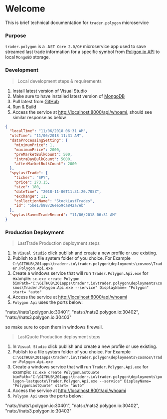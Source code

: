# Welcome

This is brief technical documentation for `trader.polygon` microservice

### Purpose

`trader.polygon` is a `.NET Core 2.0/C#` microservice app used to save streamed last trade information for a specific symbol from [Poligon.io API](https://polygon.io/docs/#!/Stocks--Equities/get_v1_last_stocks_symbol) to local `MongoBD` storage.

### Development

> Local development steps & requirements

1. Install latest version of Visual Studio
2. Make sure to have installed latest version of [MongoDB](https://www.mongodb.com/)
3. Pull latest from [GitHub](https://github.com/traderrio/trader.polygon.git)
4. Run & Build
5. Access the service at [http://localhost:8000/api/whoami](http://localhost:8000/api/whoami), should see similar response as below
```json
{
  "localTime": "11/06/2018 06:31 AM",
  "utcTime": "11/06/2018 11:31 AM",
  "dataProcessingSetting": {
    "minimumPrice": 1,
    "maximumPrice": 2000,
    "preMarketBulkCount": 500,
    "intraDayBulkCount": 5000,
    "afterMarketBulkCount": 2000
  },
  "spyLastTrade": {
    "ticker": "SPY",
    "price": 273.15,
    "size": 180,
    "dateTime": "2018-11-06T11:31:20.705Z",
    "exchange": 11,
    "collectionName": "StockLastTrades",
    "id": "5be17b88726ee59ca842a7eb"
  },
  "spyLastSavedTradeRecord": "11/06/2018 06:31 AM"
}
```

### Production Deployment

> LastTrade Production deployment steps

1. In `Visual Studio` click publish and create a new profile or use existing.
2. Publish to a file system folder of you choice. For Example `C:\GITHUB\201apps\traderr.io\trader.polygon\deployments\cosmos\Trader.Polygon.Api.exe`
3. Create a windows service that will run `Trader.Polygon.Api.exe` for example:
 `sc.exe create Polygon binPath="C:\GITHUB\201apps\traderr.io\trader.polygon\deployments\cosmos\Trader.Polygon.Api.exe --service" DisplayName= "Polygon" start= "auto"`
4. Access the service at [http://localhost:8000/api/whoami](http://localhost:8000/api/whoami)
5. `Polygon Api` uses the ports below:

"nats://nats1.polygon.io:30401",
"nats://nats2.polygon.io:30402",
"nats://nats3.polygon.io:30403"

so make sure to open them in windows firewall.

> LastQuote Production deployment steps

1. In `Visual Studio` click publish and create a new profile or use existing.
2. Publish to a file system folder of you choice. For Example `C:\GITHUB\201apps\traderr.io\trader.polygon\deployments\cosmos\Trader.Polygon.Api.exe`
3. Create a windows service that will run `Trader.Polygon.Api.exe` for example:
 `sc.exe create PolygonLastQuote binPath="C:\GITHUB\201apps\traderr.io\trader.polygon\deployments\polygon-lastquote\Trader.Polygon.Api.exe --service" DisplayName= "PolygonLastQuote" start= "auto"`
4. Access the service at [http://localhost:8001/api/whoami](http://localhost:8001/api/whoami)
5. `Polygon Api` uses the ports below:

"nats://nats1.polygon.io:30401",
"nats://nats2.polygon.io:30402",
"nats://nats3.polygon.io:30403"
